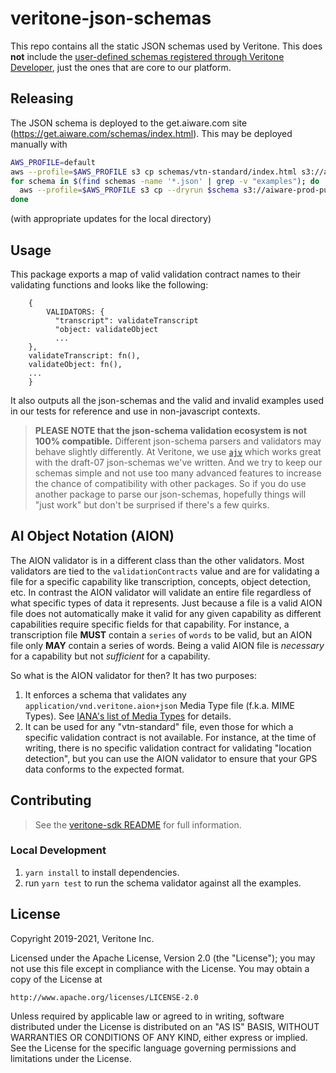 # veritone-json-schemas

This repo contains all the static JSON schemas used by Veritone.
This does **not** include the [user-defined schemas registered through Veritone Developer](https://docs.veritone.com/#/developer/data/),
just the ones that are core to our platform.

## Releasing

The JSON schema is deployed to the get.aiware.com
site (https://get.aiware.com/schemas/index.html). 
This may be deployed manually with
```bash
AWS_PROFILE=default
aws --profile=$AWS_PROFILE s3 cp schemas/vtn-standard/index.html s3://aiware-prod-public/schemas/index.html
for schema in $(find schemas -name '*.json' | grep -v "examples"); do
  aws --profile=$AWS_PROFILE s3 cp --dryrun $schema s3://aiware-prod-public/$schema}
done
```
(with appropriate updates for the local directory)

## Usage

This package exports a map of valid validation contract names to their validating functions and looks like the following:

```
	{
		VALIDATORS: {
		  "transcript": validateTranscript
		  "object: validateObject
          ...
    },
    validateTranscript: fn(),
    validateObject: fn(),
    ...
	}
```

It also outputs all the json-schemas and the valid and invalid examples used in our tests for reference and use in non-javascript contexts.

> **PLEASE NOTE that the json-schema validation ecosystem is not 100% compatible.**
> Different json-schema parsers and validators may behave slightly differently.
> At Veritone, we use [`ajv`](https://www.npmjs.com/package/ajv) which works great with the draft-07 json-schemas we've written.
> And we try to keep our schemas simple and not use too many advanced features to increase the chance of compatibility with other packages.
> So if you do use another package to parse our json-schemas, hopefully things will "just work" but don't be surprised if there's a few quirks.

## AI Object Notation (AION)

The AION validator is in a different class than the other validators. Most validators are tied to the `validationContracts`
value and are for validating a file for a specific capability like transcription, concepts, object detection, etc. In contrast
the AION validator will validate an entire file regardless of what specific types of data it represents. Just because a 
file is a valid AION file does not automatically make it valid for any given capability as different capabilities require
specific fields for that capability. For instance, a transcription file **MUST** contain a `series` of `words` to be valid,
but an AION file only **MAY** contain a series of words. Being a valid AION file is _necessary_ for a capability but not 
_sufficient_ for a capability.

So what is the AION validator for then? It has two purposes:
1. It enforces a schema that validates any `application/vnd.veritone.aion+json` Media Type file (f.k.a. MIME Types). 
   See [IANA's list of Media Types](https://www.iana.org/assignments/media-types/media-types.xhtml) for details.
2. It can be used for any "vtn-standard" file, even those for which a specific validation contract is not available. 
   For instance, at the time of writing, there is no specific validation contract for validating "location detection", 
   but you can use the AION validator to ensure that your GPS data conforms to the expected format.

## Contributing

> See the [veritone-sdk README](../../README.md) for full information.

### Local Development

1. `yarn install` to install dependencies.
2. run `yarn test` to run the schema validator against all the examples.

## License

Copyright 2019-2021, Veritone Inc.

Licensed under the Apache License, Version 2.0 (the "License");
you may not use this file except in compliance with the License.
You may obtain a copy of the License at

    http://www.apache.org/licenses/LICENSE-2.0

Unless required by applicable law or agreed to in writing, software
distributed under the License is distributed on an "AS IS" BASIS,
WITHOUT WARRANTIES OR CONDITIONS OF ANY KIND, either express or implied.
See the License for the specific language governing permissions and
limitations under the License.

